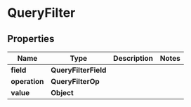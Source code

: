 

# QueryFilter


## Properties

| Name | Type | Description | Notes |
|------------ | ------------- | ------------- | -------------|
|**field** | **QueryFilterField** |  |  |
|**operation** | **QueryFilterOp** |  |  |
|**value** | **Object** |  |  |



